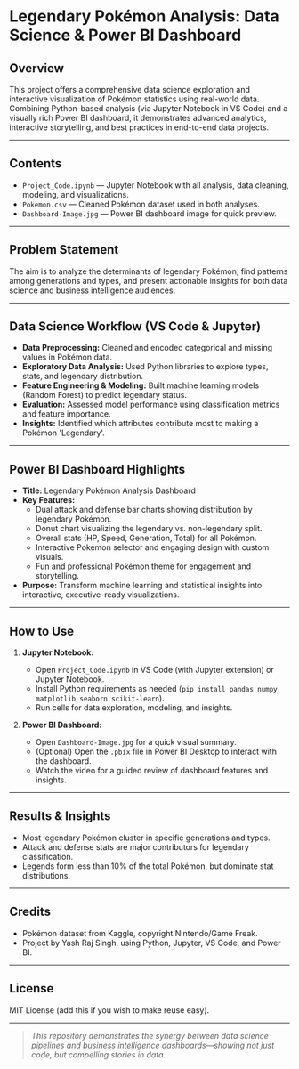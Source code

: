 # Legendary Pokémon Analysis: Data Science & Power BI Dashboard

## Overview

This project offers a comprehensive data science exploration and interactive visualization of Pokémon statistics using real-world data. Combining Python-based analysis (via Jupyter Notebook in VS Code) and a visually rich Power BI dashboard, it demonstrates advanced analytics, interactive storytelling, and best practices in end-to-end data projects.

---

## Contents

- `Project_Code.ipynb` — Jupyter Notebook with all analysis, data cleaning, modeling, and visualizations.
- `Pokemon.csv` — Cleaned Pokémon dataset used in both analyses.
- `Dashboard-Image.jpg` — Power BI dashboard image for quick preview.

---

## Problem Statement

The aim is to analyze the determinants of legendary Pokémon, find patterns among generations and types, and present actionable insights for both data science and business intelligence audiences.

---

## Data Science Workflow (VS Code & Jupyter)

- **Data Preprocessing:** Cleaned and encoded categorical and missing values in Pokémon data.
- **Exploratory Data Analysis:** Used Python libraries to explore types, stats, and legendary distribution.
- **Feature Engineering & Modeling:** Built machine learning models (Random Forest) to predict legendary status.
- **Evaluation:** Assessed model performance using classification metrics and feature importance.
- **Insights:** Identified which attributes contribute most to making a Pokémon 'Legendary'.

---

## Power BI Dashboard Highlights

- **Title:** Legendary Pokémon Analysis Dashboard
- **Key Features:**
  - Dual attack and defense bar charts showing distribution by legendary Pokémon.
  - Donut chart visualizing the legendary vs. non-legendary split.
  - Overall stats (HP, Speed, Generation, Total) for all Pokémon.
  - Interactive Pokémon selector and engaging design with custom visuals.
  - Fun and professional Pokémon theme for engagement and storytelling.
- **Purpose:** Transform machine learning and statistical insights into interactive, executive-ready visualizations.

---

## How to Use

1. **Jupyter Notebook:**
   - Open `Project_Code.ipynb` in VS Code (with Jupyter extension) or Jupyter Notebook.
   - Install Python requirements as needed (`pip install pandas numpy matplotlib seaborn scikit-learn`).
   - Run cells for data exploration, modeling, and insights.

2. **Power BI Dashboard:**
   - Open `Dashboard-Image.jpg` for a quick visual summary.
   - (Optional) Open the `.pbix` file in Power BI Desktop to interact with the dashboard.
   - Watch the video for a guided review of dashboard features and insights.

---

## Results & Insights

- Most legendary Pokémon cluster in specific generations and types.
- Attack and defense stats are major contributors for legendary classification.
- Legends form less than 10% of the total Pokémon, but dominate stat distributions.

---

## Credits

- Pokémon dataset from Kaggle, copyright Nintendo/Game Freak.
- Project by Yash Raj Singh, using Python, Jupyter, VS Code, and Power BI.

---

## License

MIT License (add this if you wish to make reuse easy).

---

> *This repository demonstrates the synergy between data science pipelines and business intelligence dashboards—showing not just code, but compelling stories in data.*

